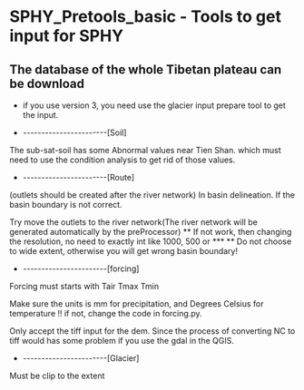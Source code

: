 # SPHY_Pretools_basic - Tools to get  input for SPHY

## The database of the whole Tibetan plateau can be download 

* if you use version 3, you need use the glacier input prepare tool to get the input.


* -----------------------[Soil] 

The sub-sat-soil has some Abnormal values near Tien Shan. which must need to use the condition analysis to get rid of those values. 

* -----------------------[Route]

(outlets should be created after the river network)
In basin delineation. If the basin boundary is not correct. 

Try move the outlets to the river network(The river network will be generated automatically by the preProcessor) **
If not work, then changing the resolution, no need to exactly int like 1000, 500 or *** **
Do not choose to wide extent, otherwise you will get wrong basin boundary!

* -----------------------[forcing]

Forcing must starts with Tair Tmax Tmin

Make sure the units is mm for precipitation, and Degrees Celsius for temperature !! if not, change the code in forcing.py.
   
Only accept the tiff input for the dem. Since the process of converting NC to tiff would has some problem if you use the gdal in the QGIS. 

* -----------------------[Glacier]

Must be clip to the extent